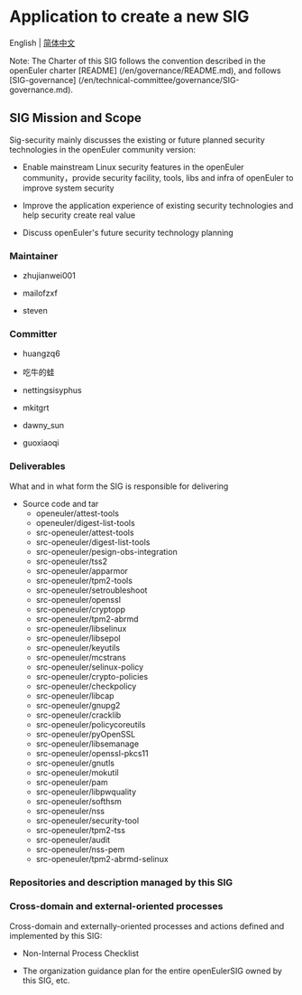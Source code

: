 # Application to create a new SIG
English | [简体中文](./sig-security_facility_cn.md)


Note: The Charter of this SIG follows the convention described in the openEuler charter [README] (/en/governance/README.md), and follows [SIG-governance] (/en/technical-committee/governance/SIG-governance.md).

## SIG Mission and Scope

Sig-security mainly discusses the existing or future planned security technologies in the openEuler community version:

- Enable mainstream Linux security features in the openEuler community，provide security facility, tools, libs and infra of openEuler to improve system security

- Improve the application experience of existing security technologies and help security create real value

- Discuss openEuler's future security technology planning

### Maintainer

- zhujianwei001

- mailofzxf

- steven

### Committer

- huangzq6

- 吃牛的蛙

- nettingsisyphus

- mkitgrt

- dawny_sun

- guoxiaoqi


### Deliverables

What and in what form the SIG is responsible for delivering
 
- Source code and tar
  - openeuler/attest-tools
  - openeuler/digest-list-tools
  - src-openeuler/attest-tools
  - src-openeuler/digest-list-tools
  - src-openeuler/pesign-obs-integration
  - src-openeuler/tss2
  - src-openeuler/apparmor
  - src-openeuler/tpm2-tools
  - src-openeuler/setroubleshoot
  - src-openeuler/openssl
  - src-openeuler/cryptopp
  - src-openeuler/tpm2-abrmd
  - src-openeuler/libselinux
  - src-openeuler/libsepol
  - src-openeuler/keyutils
  - src-openeuler/mcstrans
  - src-openeuler/selinux-policy
  - src-openeuler/crypto-policies
  - src-openeuler/checkpolicy
  - src-openeuler/libcap
  - src-openeuler/gnupg2
  - src-openeuler/cracklib
  - src-openeuler/policycoreutils
  - src-openeuler/pyOpenSSL
  - src-openeuler/libsemanage
  - src-openeuler/openssl-pkcs11
  - src-openeuler/gnutls
  - src-openeuler/mokutil
  - src-openeuler/pam
  - src-openeuler/libpwquality
  - src-openeuler/softhsm
  - src-openeuler/nss
  - src-openeuler/security-tool
  - src-openeuler/tpm2-tss
  - src-openeuler/audit
  - src-openeuler/nss-pem
  - src-openeuler/tpm2-abrmd-selinux


### Repositories and description managed by this SIG


### Cross-domain and external-oriented processes

Cross-domain and externally-oriented processes and actions defined and implemented by this SIG:

- Non-Internal Process Checklist

- The organization guidance plan for the entire openEulerSIG owned by this SIG, etc.
